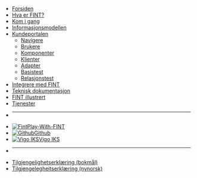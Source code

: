 * [Forsiden](/)
* [Hva er FINT?](home.md)
* [Kom i gang](getting-started/index.md)
* [Informasjonsmodellen](model/index.md)
* [Kundeportalen](portal/index.md)
  * [Navigere](portal/navigere.md)
  * [Brukere](portal/brukere.md)
  * [Komponenter](portal/komponenter.md)
  * [Klienter](portal/klient.md)
  * [Adapter](portal/adapter.md)
  * [Basistest](portal/basistest.md)
  * [Relasjonstest](portal/relasjonstest.md)
* [Integrere med FINT](integrate/index.md)
* [Teknisk dokumentasjon](technical/index.md)
* [FINT illustrert](cartoon.md)
* [Tjenester](service.md)

- ****
* [![Fint](https://www.fintlabs.no/_media/favicon.ico ':size=16')Play-With-FINT](https://play-with-fint.felleskomponent.no)
* [![Github](https://www.fintlabs.no/_media/github.svg ':size=16')Github](https://github.com/fintlabs)
* [![Vigo IKS](https://www.vigoiks.no/wp-content/uploads/2022/08/vigo_favicon.svg ':size=16')Vigo IKS](https://www.vigoiks.no)
- ****
* [Tilgjengelighetserklæring (bokmål)](https://uustatus.no/nb/erklaringer/publisert/feb37615-5cc6-4219-91c2-526ff16a39fe)
* [Tilgjengelegheitserklæring (nynorsk)](https://uustatus.no/nn/erklaringer/publisert/feb37615-5cc6-4219-91c2-526ff16a39fe)